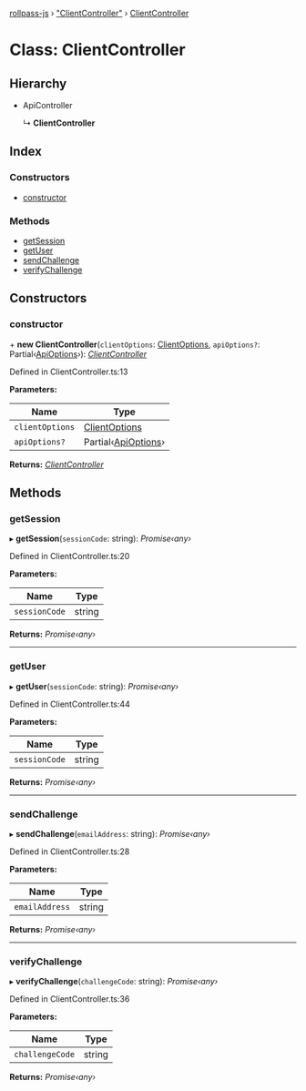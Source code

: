 [rollpass-js](../README.md) › ["ClientController"](../modules/_clientcontroller_.md) › [ClientController](_clientcontroller_.clientcontroller.md)

# Class: ClientController

## Hierarchy

* ApiController

  ↳ **ClientController**

## Index

### Constructors

* [constructor](_clientcontroller_.clientcontroller.md#constructor)

### Methods

* [getSession](_clientcontroller_.clientcontroller.md#getsession)
* [getUser](_clientcontroller_.clientcontroller.md#getuser)
* [sendChallenge](_clientcontroller_.clientcontroller.md#sendchallenge)
* [verifyChallenge](_clientcontroller_.clientcontroller.md#verifychallenge)

## Constructors

###  constructor

\+ **new ClientController**(`clientOptions`: [ClientOptions](../interfaces/_clientcontroller_.clientoptions.md), `apiOptions?`: Partial‹[ApiOptions](../interfaces/_apicontroller_.apioptions.md)›): *[ClientController](_clientcontroller_.clientcontroller.md)*

Defined in ClientController.ts:13

**Parameters:**

Name | Type |
------ | ------ |
`clientOptions` | [ClientOptions](../interfaces/_clientcontroller_.clientoptions.md) |
`apiOptions?` | Partial‹[ApiOptions](../interfaces/_apicontroller_.apioptions.md)› |

**Returns:** *[ClientController](_clientcontroller_.clientcontroller.md)*

## Methods

###  getSession

▸ **getSession**(`sessionCode`: string): *Promise‹any›*

Defined in ClientController.ts:20

**Parameters:**

Name | Type |
------ | ------ |
`sessionCode` | string |

**Returns:** *Promise‹any›*

___

###  getUser

▸ **getUser**(`sessionCode`: string): *Promise‹any›*

Defined in ClientController.ts:44

**Parameters:**

Name | Type |
------ | ------ |
`sessionCode` | string |

**Returns:** *Promise‹any›*

___

###  sendChallenge

▸ **sendChallenge**(`emailAddress`: string): *Promise‹any›*

Defined in ClientController.ts:28

**Parameters:**

Name | Type |
------ | ------ |
`emailAddress` | string |

**Returns:** *Promise‹any›*

___

###  verifyChallenge

▸ **verifyChallenge**(`challengeCode`: string): *Promise‹any›*

Defined in ClientController.ts:36

**Parameters:**

Name | Type |
------ | ------ |
`challengeCode` | string |

**Returns:** *Promise‹any›*
